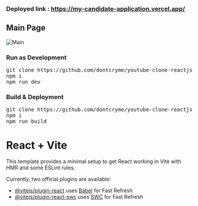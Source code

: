### Deployed link : https://my-candidate-application.vercel.app/

## Main Page
![Main]()


### Run as Development
<pre>
git clone https://github.com/dontcryme/youtube-clone-reactjs-swc-vite-template.git
npm i
npm run dev
</pre>

### Build & Deployment
<pre>
git clone https://github.com/dontcryme/youtube-clone-reactjs-swc-vite-template.git
npm i
npm run build
</pre>

# React + Vite

This template provides a minimal setup to get React working in Vite with HMR and some ESLint rules.

Currently, two official plugins are available:

- [@vitejs/plugin-react](https://github.com/vitejs/vite-plugin-react/blob/main/packages/plugin-react/README.md) uses [Babel](https://babeljs.io/) for Fast Refresh
- [@vitejs/plugin-react-swc](https://github.com/vitejs/vite-plugin-react-swc) uses [SWC](https://swc.rs/) for Fast Refresh
